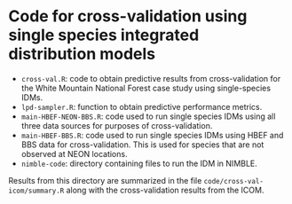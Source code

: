 # Code for cross-validation using single species integrated distribution models

+ `cross-val.R`: code to obtain predictive results from cross-validation for the White Mountain National Forest case study using single-species IDMs.  
+ `lpd-sampler.R`: function to obtain predictive performance metrics. 
+ `main-HBEF-NEON-BBS.R`: code used to run single species IDMs using all three data sources for purposes of cross-validation. 
+ `main-HBEF-BBS.R`: code used to run single species IDMs using HBEF and BBS data for cross-validation. This is used for species that are not observed at NEON locations. 
+ `nimble-code`: directory containing files to run the IDM in NIMBLE.

Results from this directory are summarized in the file `code/cross-val-icom/summary.R` along with the cross-validation results from the ICOM. 

